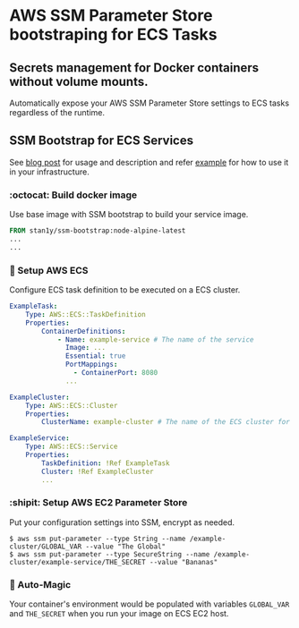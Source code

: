 # AWS SSM Parameter Store bootstraping for ECS Tasks
## Secrets management for Docker containers without volume mounts.

Automatically expose your AWS SSM Parameter Store settings to ECS tasks regardless of the runtime.

## SSM Bootstrap for ECS Services

See [blog post](www.endlessinsomnia.com/post/ssm-bootstrap) for usage and description and 
refer [example](tree/master/example) for how to use it in your infrastructure.


### :octocat: Build docker image

Use base image with SSM bootstrap to build your service image.

```Dockerfile
FROM stan1y/ssm-bootstrap:node-alpine-latest
...
...
```

### :hammer: Setup AWS ECS 

Configure ECS task definition to be executed on a ECS cluster.

```yaml
ExampleTask:
    Type: AWS::ECS::TaskDefinition
    Properties:
        ContainerDefinitions:
            - Name: example-service # The name of the service 
              Image: ...
              Essential: true
              PortMappings:
                - ContainerPort: 8080
              ...

ExampleCluster:
    Type: AWS::ECS::Cluster
    Properties:
        ClusterName: example-cluster # The name of the ECS cluster for parameter names

ExampleService:
    Type: AWS::ECS::Service
    Properties:
        TaskDefinition: !Ref ExampleTask
        Cluster: !Ref ExampleCluster
        ...
```

### :shipit: Setup AWS EC2 Parameter Store

Put your configuration settings into SSM, encrypt as needed.

```
$ aws ssm put-parameter --type String --name /example-cluster/GLOBAL_VAR --value "The Global"
$ aws ssm put-parameter --type SecureString --name /example-cluster/example-service/THE_SECRET --value "Bananas"
```

### :unicorn: Auto-Magic

Your container's environment would be populated with variables `GLOBAL_VAR` and `THE_SECRET` when
you run your image on ECS EC2 host.

